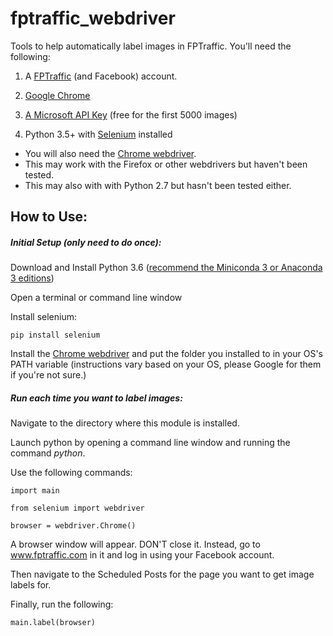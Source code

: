 # fptraffic_webdriver
Tools to help automatically label images in FPTraffic.  You'll need the following:

1) A [FPTraffic](https://fptraffic.com) (and Facebook) account.

2) [Google Chrome](https://www.google.com/chrome/)

3) [A Microsoft API Key](https://www.microsoft.com/cognitive-services/en-us/sign-up) (free for the first 5000 images)

4) Python 3.5+ with [Selenium](https://pypi.python.org/pypi/selenium/3.11.0) installed

 - You will also need the [Chrome webdriver](https://sites.google.com/a/chromium.org/chromedriver/downloads).
 - This may work with the Firefox or other webdrivers but haven't been tested.
 - This may also with with Python 2.7 but hasn't been tested either.

## How to Use:

##### Initial Setup (only need to do once):

Download and Install Python 3.6 ([recommend the Miniconda 3 or Anaconda 3 editions](https://www.anaconda.com/download/))

Open a terminal or command line window

Install selenium:

```
pip install selenium
```

Install the [Chrome webdriver](https://sites.google.com/a/chromium.org/chromedriver/downloads) and put the folder you installed to in your OS's PATH variable (instructions vary based on your OS, please Google for them if you're not sure.)

##### Run each time you want to label images:

Navigate to the directory where this module is installed.

Launch python by opening a command line window and running the command *python*.

Use the following commands:

```
import main

from selenium import webdriver

browser = webdriver.Chrome()

```

A browser window will appear.  DON'T close it.  Instead, go to www.fptraffic.com in it and log in using your Facebook account.

Then navigate to the Scheduled Posts for the page you want to get image labels for.

Finally, run the following:

```
main.label(browser)
```

